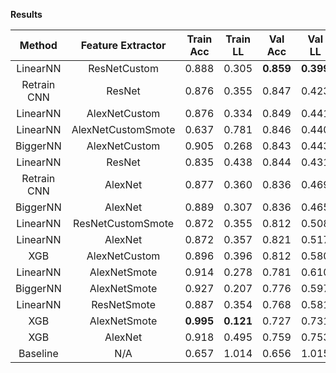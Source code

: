 **Results**

| Method      | Feature Extractor  | Train Acc | Train LL  |  Val Acc  |   Val LL  |  Test Acc | Test Loss |
| :---------: | :----------------: | :-------: | :-------: | :-------: | :-------: | :-------: | :-------: |
| LinearNN    | ResNetCustom       |   0.888   |   0.305   | **0.859** | **0.399** | **0.851** | **0.400** |
| Retrain CNN | ResNet             |   0.876   |   0.355   |   0.847   |   0.423   |   0.839   |   0.432   |
| LinearNN    | AlexNetCustom      |   0.876   |   0.334   |   0.849   |   0.441   |   0.842   |   0.433   |
| LinearNN    | AlexNetCustomSmote |   0.637   |   0.781   |   0.846   |   0.440   |   0.842   |   0.435   |
| BiggerNN    | AlexNetCustom      |   0.905   |   0.268   |   0.843   |   0.443   |   0.836   |   0.441   |
| LinearNN    | ResNet             |   0.835   |   0.438   |   0.844   |   0.431   |   0.820   |   0.465   |
| Retrain CNN | AlexNet            |   0.877   |   0.360   |   0.836   |   0.469   |   0.827   |   0.467   |
| BiggerNN    | AlexNet            |   0.889   |   0.307   |   0.836   |   0.465   |   0.823   |   0.484   |
| LinearNN    | ResNetCustomSmote  |   0.872   |   0.355   |   0.812   |   0.508   |   0.795   |   0.518   |
| LinearNN    | AlexNet            |   0.872   |   0.357   |   0.821   |   0.517   |   0.793   |   0.552   |
| XGB         | AlexNetCustom      |   0.896   |   0.396   |   0.812   |   0.580   |   0.810   |   0.578   |
| LinearNN    | AlexNetSmote       |   0.914   |   0.278   |   0.781   |   0.610   |   0.768   |   0.625   |
| BiggerNN    | AlexNetSmote       |   0.927   |   0.207   |   0.776   |   0.597   |   0.770   |   0.631   |
| LinearNN    | ResNetSmote        |   0.887   |   0.354   |   0.768   |   0.581   |   0.759   |   0.638   |
| XGB         | AlexNetSmote       | **0.995** | **0.121** |   0.727   |   0.731   |   0.706   |   0.776   |
| XGB         | AlexNet            |   0.918   |   0.495   |   0.759   |   0.753   |   0.735   |   0.784   |
| Baseline    | N/A                |   0.657   |   1.014   |   0.656   |   1.015   |   0.660   |   1.005   |
